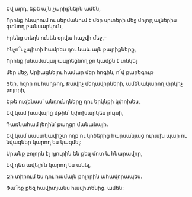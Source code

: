 Եվ արդ, եթե այն չարիքներն ամեն,

Որոնք հնարում ու սերմանում է մեր սրտերի մեջ մոլորյալներիս գտնող բանսարկուն,

Իրենց տեղն ունեն օրվա հաշվի մեջ,–

Ինչո՞ւ չպիտի համրես դու նաև այն բարիքները,

Որոնք խնամակալ ապրեցնող քո կամքն է տնկել

մեր մեջ, Արիացնելու համար մեր հոգին, ո՜վ բարեգութ

Տեր, հզոր ու հաղթող, Քավիչ մեղավորների, ամենակարող փրկիչ բոլորի,

Եթե ուզենաս՝ անդունդները դու երկնքի կփոխես,

Եվ կամ խավարը մթին՝ կփոխարկես լույսի,

Դառնահամ լեղին՝ քաղցր մանանայի.

Եվ կամ սաստկավիշտ ողբ ու կոծերից հարսանյաց ուրախ պար ու նվագներ կարող ես կազմել:

Սրանք բոլորն էլ դյուրին են քեզ մոտ և հնարավոր,

Եվ դեռ ավելի՛ն կարող ես անել,

Զի տիրում ես դու համայն բոլորին ահավորապես.

Փա՜ռք քեզ հավիտյանս հավիտենից. ամեն: